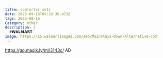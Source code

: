 ```yaml
---
title: comforter sets
date: 2025-09-16T09:18:30.473Z
tags: 2025-09-16
Category: other
description: |
  #𝗪𝗔𝗟𝗠𝗔𝗥𝗧 
image: https://i5.walmartimages.com/seo/Mainstays-Down-Alternative-Comforter-Twin-Twin-XL-White_7d439b74-5257-481e-a4d1-822ebc595de0.cd982116f582bf2486101a24188607fb.jpeg?odnHeight=2000&odnWidth=2000&odnBg=FFFFFF
---
```

https://go.magik.ly/ml/3143c/
AD